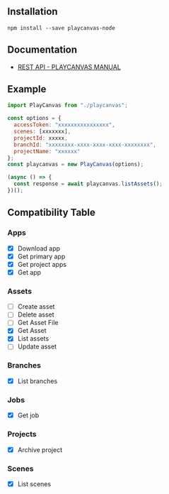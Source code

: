 ## Installation

```
npm install --save playcanvas-node
```

## Documentation
- [REST API - PLAYCANVAS MANUAL](https://developer.playcanvas.com/en/user-manual/api/)


## Example
```javascript
import PlayCanvas from "./playcanvas";

const options = {
  accessToken: "xxxxxxxxxxxxxxxx",
  scenes: [xxxxxxx],
  projectId: xxxxx,
  branchId: "xxxxxxxx-xxxx-xxxx-xxxx-xxxxxxxx",
  projectName: "xxxxxx"
};
const playcanvas = new PlayCanvas(options);

(async () => {
  const response = await playcanvas.listAssets();
})();

```

## Compatibility Table

### Apps

- [x] Download app
- [x] Get primary app
- [x] Get project apps
- [x] Get app

### Assets

- [ ] Create asset
- [ ] Delete asset
- [ ] Get Asset File
- [x] Get Asset
- [x] List assets
- [ ] Update asset

### Branches

- [x] List branches
### Jobs
- [x] Get job
  
### Projects

- [x] Archive project

### Scenes
- [x] List scenes
